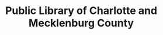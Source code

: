 ---
layout: repo
title: "Public Library of Charlotte and Mecklenburg County"
id: 4630
permalink: repos/4630/
---